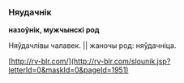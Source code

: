 ### Няудачнік
**назоўнік, мужчынскі род**

Няўдачлівы чалавек. || жаночы род: няўдачніца.

<a rel="author">[http://rv-blr.com/](http://rv-blr.com/slounik.jsp?letterId=0&maskId=0&pageId=1951)</a>
